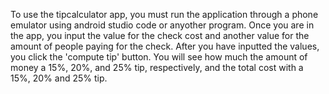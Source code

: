To use the tipcalculator app, you must run the application through
a phone emulator using android studio code or anyother program. Once 
you are in the app, you input the value for the check cost and another 
value for the amount of people paying for the check. After you have inputted
the values, you click the 'compute tip' button. You will see how much 
the amount of money a 15%, 20%, and 25% tip, respectively, and the total
cost with a 15%, 20% and 25% tip.